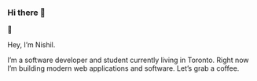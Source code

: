 ### Hi there 👋
👾

Hey, I’m Nishil.

I’m a software developer and student currently living in Toronto. Right now I’m building modern web applications and software. Let’s grab a coffee.
